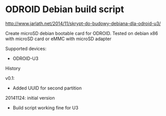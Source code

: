 ODROID Debian build script
==========================

http://www.jarlath.net/2014/11/skrypt-do-budowy-debiana-dla-odroid-u3/

Create microSD debian bootable card for ODROID.
Tested on debian x86  with microSD card or eMMC with microSD adapter




Supported devices:
* ODROID-U3



History

v0.1:
* Added UUID for second partition

20141124: initial version
* Build script working fine for U3
